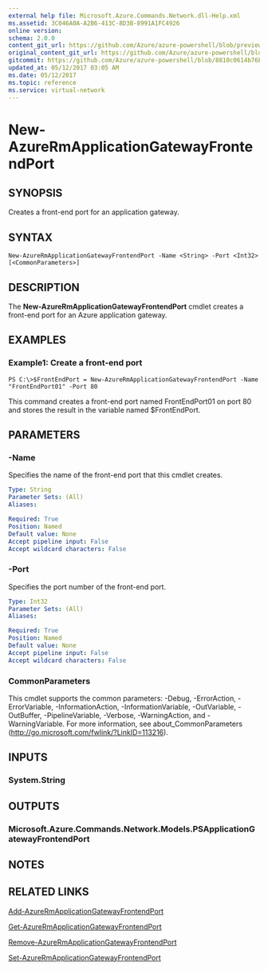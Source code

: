 ```yaml
---
external help file: Microsoft.Azure.Commands.Network.dll-Help.xml
ms.assetid: 3C046A0A-A2B6-413C-8D3B-8991A1FC4926
online version:
schema: 2.0.0
content_git_url: https://github.com/Azure/azure-powershell/blob/preview/src/ResourceManager/Network/Commands.Network/help/New-AzureRmApplicationGatewayFrontendPort.md
original_content_git_url: https://github.com/Azure/azure-powershell/blob/preview/src/ResourceManager/Network/Commands.Network/help/New-AzureRmApplicationGatewayFrontendPort.md
gitcommit: https://github.com/Azure/azure-powershell/blob/8810c0614b76be8d014616888a4ae7733a452af9
updated_at: 05/12/2017 03:05 AM
ms.date: 05/12/2017
ms.topic: reference
ms.service: virtual-network
---
```


# New-AzureRmApplicationGatewayFrontendPort

## SYNOPSIS
Creates a front-end port for an application gateway.

## SYNTAX

```
New-AzureRmApplicationGatewayFrontendPort -Name <String> -Port <Int32> [<CommonParameters>]
```

## DESCRIPTION
The **New-AzureRmApplicationGatewayFrontendPort** cmdlet creates a front-end port for an Azure application gateway.

## EXAMPLES

### Example1: Create a front-end port
```
PS C:\>$FrontEndPort = New-AzureRmApplicationGatewayFrontendPort -Name "FrontEndPort01" -Port 80
```

This command creates a front-end port named FrontEndPort01 on port 80 and stores the result in the variable named $FrontEndPort.

## PARAMETERS

### -Name
Specifies the name of the front-end port that this cmdlet creates.

```yaml
Type: String
Parameter Sets: (All)
Aliases: 

Required: True
Position: Named
Default value: None
Accept pipeline input: False
Accept wildcard characters: False
```

### -Port
Specifies the port number of the front-end port.

```yaml
Type: Int32
Parameter Sets: (All)
Aliases: 

Required: True
Position: Named
Default value: None
Accept pipeline input: False
Accept wildcard characters: False
```

### CommonParameters
This cmdlet supports the common parameters: -Debug, -ErrorAction, -ErrorVariable, -InformationAction, -InformationVariable, -OutVariable, -OutBuffer, -PipelineVariable, -Verbose, -WarningAction, and -WarningVariable. For more information, see about_CommonParameters (http://go.microsoft.com/fwlink/?LinkID=113216).

## INPUTS

### System.String

## OUTPUTS

### Microsoft.Azure.Commands.Network.Models.PSApplicationGatewayFrontendPort

## NOTES

## RELATED LINKS

[Add-AzureRmApplicationGatewayFrontendPort](./Add-AzureRmApplicationGatewayFrontendPort.md)

[Get-AzureRmApplicationGatewayFrontendPort](./Get-AzureRmApplicationGatewayFrontendPort.md)

[Remove-AzureRmApplicationGatewayFrontendPort](./Remove-AzureRmApplicationGatewayFrontendPort.md)

[Set-AzureRmApplicationGatewayFrontendPort](./Set-AzureRmApplicationGatewayFrontendPort.md)


